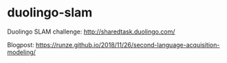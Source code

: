 # duolingo-slam
Duolingo SLAM challenge: http://sharedtask.duolingo.com/

Blogpost: https://runze.github.io/2018/11/26/second-language-acquisition-modeling/
